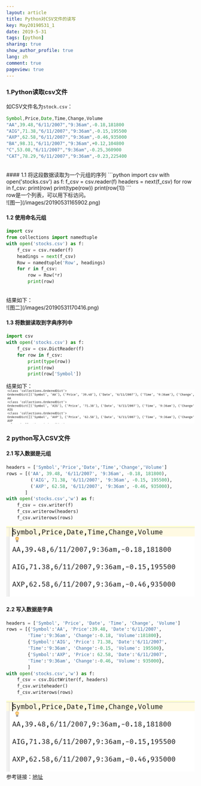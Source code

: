 ```yaml
---
layout: article
title: Python对CSV文件的读写
key: May20190531_1
date: 2019-5-31
tags: [python]
sharing: true
show_author_profile: true
lang: zh
comment: true
pageview: true
---
```

### 1.Python读取csv文件
如CSV文件名为`stock.csv`：<br>
```javascript
Symbol,Price,Date,Time,Change,Volume
"AA",39.48,"6/11/2007","9:36am",-0.18,181800
"AIG",71.38,"6/11/2007","9:36am",-0.15,195500
"AXP",62.58,"6/11/2007","9:36am",-0.46,935000
"BA",98.31,"6/11/2007","9:36am",+0.12,104800
"C",53.08,"6/11/2007","9:36am",-0.25,360900
"CAT",78.29,"6/11/2007","9:36am",-0.23,225400
```
<br>
#### 1.1 将这段数据读取为一个元组的序列
```python
import csv
with open('stocks.csv') as f:
    f_csv = csv.reader(f)
    headers = next(f_csv)
    for row in f_csv:
        print(row)
        print(type(row))
        print(row[1])
```
<br>
row是一个列表，可以用下标访问。<br>
![图一](/images/20190531165902.png)
<br>

#### 1.2 使用命名元组
```python
import csv
from collections import namedtuple
with open('stocks.csv') as f:
    f_csv = csv.reader(f)
    headings = next(f_csv)
    Row = namedtuple('Row', headings)
    for r in f_csv:
        row = Row(*r)
        print(row)
```
<br>
结果如下：<br>
![图二](/images/20190531170416.png)

#### 1.3 将数据读取到字典序列中
```python
import csv
with open('stocks.csv') as f:
    f_csv = csv.DictReader(f)
    for row in f_csv:
        print(type(row))
        print(row)
        print(row['Symbol'])
```
结果如下：<br>
![图三](/images/20190531170706.png)

### 2 python写入CSV文件
#### 2.1 写入数据是元组
```python
headers = ['Symbol','Price','Date','Time','Change','Volume']
rows = [('AA', 39.48, '6/11/2007', '9:36am', -0.18, 181800),
         ('AIG', 71.38, '6/11/2007', '9:36am', -0.15, 195500),
         ('AXP', 62.58, '6/11/2007', '9:36am', -0.46, 935000),
       ]
with open('stocks.csv','w') as f:
    f_csv = csv.writer(f)
    f_csv.writerow(headers)
    f_csv.writerows(rows)
```
![图四](/images/20190531171252.png)
#### 2.2 写入数据是字典
```python
headers = ['Symbol', 'Price', 'Date', 'Time', 'Change', 'Volume']
rows = [{'Symbol':'AA', 'Price':39.48, 'Date':'6/11/2007',
        'Time':'9:36am', 'Change':-0.18, 'Volume':181800},
        {'Symbol':'AIG', 'Price': 71.38, 'Date':'6/11/2007',
        'Time':'9:36am', 'Change':-0.15, 'Volume': 195500},
        {'Symbol':'AXP', 'Price': 62.58, 'Date':'6/11/2007',
        'Time':'9:36am', 'Change':-0.46, 'Volume': 935000},
        ]
with open('stocks.csv','w') as f:
    f_csv = csv.DictWriter(f, headers)
    f_csv.writeheader()
    f_csv.writerows(rows)
```
![图五](/images/20190531171252.png)
<br>
参考链接：[地址](https://python3-cookbook.readthedocs.io/zh_CN/latest/c06/p01_read_write_csv_data.html#id1)